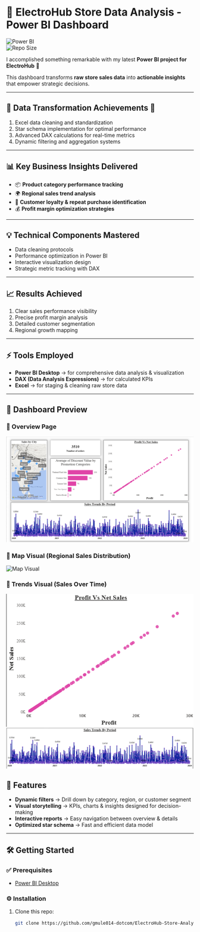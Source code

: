# 🛒 ElectroHub Store Data Analysis - Power BI Dashboard  

![Power BI](https://img.shields.io/badge/Power%20BI-Dashboard-F2C811?logo=powerbi&logoColor=black)  
![Repo Size](https://img.shields.io/github/repo-size/gmule014-dotcom/ElectroHub-Store-Analysis)  
 

I accomplished something remarkable with my latest **Power BI project for ElectroHub** 🚀  

This dashboard transforms **raw store sales data** into **actionable insights** that empower strategic decisions.  

---

## 🔄 Data Transformation Achievements 💫
1. Excel data cleaning and standardization  
2. Star schema implementation for optimal performance  
3. Advanced DAX calculations for real-time metrics  
4. Dynamic filtering and aggregation systems  

---

## 📊 Key Business Insights Delivered
- 📦 **Product category performance tracking**  
- 🌍 **Regional sales trend analysis**  
- 👥 **Customer loyalty & repeat purchase identification**  
- 💰 **Profit margin optimization strategies**  

---

## 💡 Technical Components Mastered
- Data cleaning protocols  
- Performance optimization in Power BI  
- Interactive visualization design  
- Strategic metric tracking with DAX  

---

## 📈 Results Achieved
1. Clear sales performance visibility  
2. Precise profit margin analysis  
3. Detailed customer segmentation  
4. Regional growth mapping  

---

## ⚡ Tools Employed
- **Power BI Desktop** → for comprehensive data analysis & visualization  
- **DAX (Data Analysis Expressions)** → for calculated KPIs  
- **Excel** → for staging & cleaning raw store data  

---

## 📸 Dashboard Preview

### 🔹 Overview Page  
![Overview Page](Overview.png)  

### 🔹 Map Visual (Regional Sales Distribution)  
![Map Visual](assets/Map-Visual.png)  

### 🔹 Trends Visual (Sales Over Time)  
![Trends Visual1](Sale-by-Profit.png)  
![Trends Visual1](Sales-Trends-by-Period.png)  


## 🚀 Features
- **Dynamic filters** → Drill down by category, region, or customer segment  
- **Visual storytelling** → KPIs, charts & insights designed for decision-making  
- **Interactive reports** → Easy navigation between overview & details  
- **Optimized star schema** → Fast and efficient data model  

---

## 🛠 Getting Started

### ✅ Prerequisites
- [Power BI Desktop](https://powerbi.microsoft.com/desktop/)  

### ⚙️ Installation
1. Clone this repo:
   ```bash
   git clone https://github.com/gmule014-dotcom/ElectroHub-Store-Analysis.git
